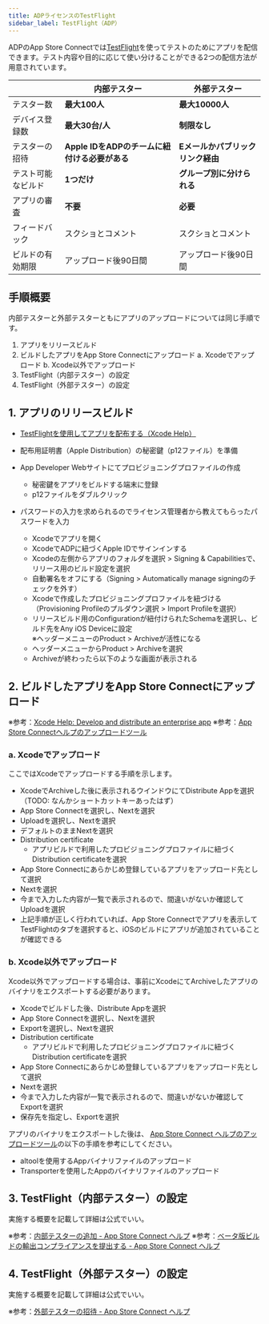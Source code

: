 ```yaml
---
title: ADPライセンスのTestFlight
sidebar_label: TestFlight（ADP）
---
```


ADPのApp Store Connectでは[TestFlight](https://developer.apple.com/jp/testflight/)を使ってテストのためにアプリを配信できます。テスト内容や目的に応じて使い分けることができる2つの配信方法が用意されています。


||内部テスター|外部テスター|
|-|-|-|
|テスター数|**最大100人**|**最大10000人**|
|デバイス登録数|**最大30台/人**|**制限なし**|
|テスターの招待|**Apple IDをADPのチームに紐付ける必要がある**|**Eメールかパブリックリンク経由**|
|テスト可能なビルド|**1つだけ**|**グループ別に分けられる**|
|アプリの審査|**不要**|**必要**|
|フィードバック|スクショとコメント|スクショとコメント|
|ビルドの有効期限|アップロード後90日間|アップロード後90日間|


## 手順概要
内部テスターと外部テスターともにアプリのアップロードについては同じ手順です。

1. アプリをリリースビルド
2. ビルドしたアプリをApp Store Connectにアップロード
   a. Xcodeでアップロード
   b. Xcode以外でアップロード
3. TestFlight（内部テスター）の設定
4. TestFlight（外部テスター）の設定

## 1. アプリのリリースビルド

 - [TestFlightを使用してアプリを配布する（Xcode Help）](https://help.apple.com/xcode/mac/current/#/dev2539d985f)

- 配布用証明書（Apple Distribution）の秘密鍵（p12ファイル）を準備
- App Developer Webサイトにてプロビジョニングプロファイルの作成
   - 秘密鍵をアプリをビルドする端末に登録
   - p12ファイルをダブルクリック
- パスワードの入力を求められるのでライセンス管理者から教えてもらったパスワードを入力
   - Xcodeでアプリを開く
   - XcodeでADPに紐づくApple IDでサインインする
   - Xcodeの左側からアプリのフォルダを選択 > Signing & Capabilitiesで、リリース用のビルド設定を選択
   - 自動署名をオフにする（Signing > Automatically manage signingのチェックを外す）
   - Xcodeで作成したプロビジョニングプロファイルを紐づける（Provisioning Profileのプルダウン選択 > Import Profileを選択）
   - リリースビルド用のConfigurationが紐付けられたSchemaを選択し、ビルド先をAny iOS Deviceに設定  
     ※ヘッダーメニューのProduct > Archiveが活性になる
   - ヘッダーメニューからProduct > Archiveを選択
   - Archiveが終わったら以下のような画面が表示される


## 2. ビルドしたアプリをApp Store Connectにアップロード

※参考：[Xcode Help: Develop and distribute an enterprise app](https://help.apple.com/xcode/mac/current/#/devba5e7054d)
※参考：[App Store Connectヘルプのアップロードツール](https:todo.todo)


### a. Xcodeでアップロード
ここではXcodeでアップロードする手順を示します。

- XcodeでArchiveした後に表示されるウインドウにてDistribute Appを選択
（TODO: なんかショートカットキーあったはず）
- App Store Connectを選択し、Nextを選択
- Uploadを選択し、Nextを選択
- デフォルトのままNextを選択
- Distribution certificate
  - アプリビルドで利用したプロビジョニングプロファイルに紐づくDistribution certificateを選択
- App Store Connectにあらかじめ登録しているアプリをアップロード先として選択
- Nextを選択
- 今まで入力した内容が一覧で表示されるので、間違いがないか確認してUploadを選択
- 上記手順が正しく行われていれば、App Store Connectでアプリを表示してTestFlightのタブを選択すると、iOSのビルドにアプリが追加されていることが確認できる


### b. Xcode以外でアップロード
Xcode以外でアップロードする場合は、事前にXcodeにてArchiveしたアプリのバイナリをエクスポートする必要があります。

- Xcodeでビルドした後、Distribute Appを選択
- App Store Connectを選択し、Nextを選択
- Exportを選択し、Nextを選択
- Distribution certificate
  - アプリビルドで利用したプロビジョニングプロファイルに紐づくDistribution certificateを選択
- App Store Connectにあらかじめ登録しているアプリをアップロード先として選択
- Nextを選択
- 今まで入力した内容が一覧で表示されるので、間違いがないか確認してExportを選択
- 保存先を指定し、Exportを選択


アプリのバイナリをエクスポートした後は、
[App Store Connect ヘルプのアップロードツール](https://help.apple.com/app-store-connect/#/devb1c185036)の以下の手順を参考にしてください。

 - altoolを使用するAppバイナリファイルのアップロード
 - Transporterを使用したAppのバイナリファイルのアップロード


## 3. TestFlight（内部テスター）の設定

実施する概要を記載して詳細は公式でいい。

※参考：[内部テスターの追加 - App Store Connect ヘルプ](https://help.apple.com/app-store-connect/?lang=ja#/dev839fb66e9)
※参考：[ベータ版ビルドの輸出コンプライアンスを提出する - App Store Connect ヘルプ](https://help.apple.com/app-store-connect/?lang=ja#/dev22b9b2174)



## 4. TestFlight（外部テスター）の設定

実施する概要を記載して詳細は公式でいい。

※参考：[外部テスターの招待 - App Store Connect ヘルプ](https://help.apple.com/app-store-connect/?lang=ja#/dev859139543)


